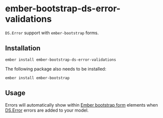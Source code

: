 # ember-bootstrap-ds-error-validations

`DS.Error` support with `ember-bootstrap` forms.

## Installation

    ember install ember-bootstrap-ds-error-validations

The following package also needs to be installed:

    ember install ember-bootstrap

## Usage

Errors will automatically show within [Ember bootstrap form](http://www.ember-bootstrap.com/#/components/forms) elements when [DS.Error](http://emberjs.com/api/data/classes/DS.Errors.html) errors are added to your model.
